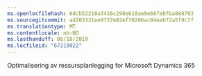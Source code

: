 ```yaml
---
ms.openlocfilehash: 6dcb52218a3416c298e618ae9e68febfba888793
ms.sourcegitcommit: ad203331ee9737e82ef70206ac04eeb72a5f9c7f
ms.translationtype: MT
ms.contentlocale: nb-NO
ms.lasthandoff: 06/18/2019
ms.locfileid: "67219022"
---
```

Optimalisering av ressursplanlegging for Microsoft Dynamics 365